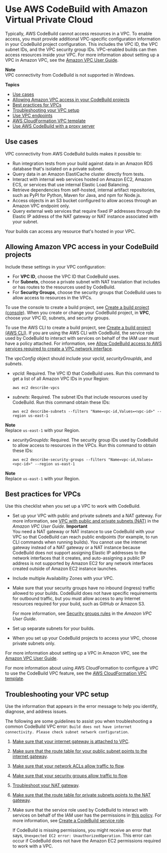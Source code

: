 # Use AWS CodeBuild with Amazon Virtual Private Cloud<a name="vpc-support"></a>

Typically, AWS CodeBuild cannot access resources in a VPC\. To enable access, you must provide additional VPC\-specific configuration information in your CodeBuild project configuration\. This includes the VPC ID, the VPC subnet IDs, and the VPC security group IDs\. VPC\-enabled builds can then access resources inside your VPC\. For more information about setting up a VPC in Amazon VPC, see the [Amazon VPC User Guide](https://docs.aws.amazon.com/vpc/latest/userguide/VPC_Introduction.html)\.

**Note**  
 VPC connectivity from CodeBuild is not supported in Windows\. 

**Topics**
+ [Use cases](#use-cases)
+ [Allowing Amazon VPC access in your CodeBuild projects](#enabling-vpc-access-in-projects)
+ [Best practices for VPCs](#best-practices-for-vpcs)
+ [Troubleshooting your VPC setup](#troubleshooting-vpc)
+ [Use VPC endpoints](use-vpc-endpoints-with-codebuild.md)
+ [AWS CloudFormation VPC template](cloudformation-vpc-template.md)
+ [Use AWS CodeBuild with a proxy server](use-proxy-server.md)

## Use cases<a name="use-cases"></a>

VPC connectivity from AWS CodeBuild builds makes it possible to:
+ Run integration tests from your build against data in an Amazon RDS database that's isolated on a private subnet\.
+ Query data in an Amazon ElastiCache cluster directly from tests\.
+ Interact with internal web services hosted on Amazon EC2, Amazon ECS, or services that use internal Elastic Load Balancing\.
+ Retrieve dependencies from self\-hosted, internal artifact repositories, such as PyPI for Python, Maven for Java, and npm for Node\.js\.
+ Access objects in an S3 bucket configured to allow access through an Amazon VPC endpoint only\.
+ Query external web services that require fixed IP addresses through the Elastic IP address of the NAT gateway or NAT instance associated with your subnet\.

Your builds can access any resource that's hosted in your VPC\.

## Allowing Amazon VPC access in your CodeBuild projects<a name="enabling-vpc-access-in-projects"></a>

Include these settings in your VPC configuration:
+ For **VPC ID**, choose the VPC ID that CodeBuild uses\.
+ For **Subnets**, choose a private subnet with NAT translation that includes or has routes to the resources used by CodeBuild\.
+ For **Security Groups**, choose the security groups that CodeBuild uses to allow access to resources in the VPCs\.

To use the console to create a build project, see [Create a build project \(console\)](create-project-console.md)\. When you create or change your CodeBuild project, in **VPC**, choose your VPC ID, subnets, and security groups\. 

To use the AWS CLI to create a build project, see [Create a build project \(AWS CLI\)](create-project-cli.md)\. If you are using the AWS CLI with CodeBuild, the service role used by CodeBuild to interact with services on behalf of the IAM user must have a policy attached\. For information, see [Allow CodeBuild access to AWS services required to create a VPC network interface](auth-and-access-control-iam-identity-based-access-control.md#customer-managed-policies-example-create-vpc-network-interface)\.

The *vpcConfig* object should include your *vpcId*, *securityGroupIds*, and *subnets*\.
+ *vpcId*: Required\. The VPC ID that CodeBuild uses\. Run this command to get a list of all Amazon VPC IDs in your Region:

  ```
  aws ec2 describe-vpcs
  ```
+ *subnets*: Required\. The subnet IDs that include resources used by CodeBuild\. Run this command obtain these IDs:

  ```
  aws ec2 describe-subnets --filters "Name=vpc-id,Values=<vpc-id>" --region us-east-1
  ```
**Note**  
Replace `us-east-1` with your Region\.
+ *securityGroupIds*: Required\. The security group IDs used by CodeBuild to allow access to resources in the VPCs\. Run this command to obtain these IDs:

  ```
  aws ec2 describe-security-groups --filters "Name=vpc-id,Values=<vpc-id>" --region us-east-1
  ```
**Note**  
Replace `us-east-1` with your Region\.

## Best practices for VPCs<a name="best-practices-for-vpcs"></a>

Use this checklist when you set up a VPC to work with CodeBuild\.
+ Set up your VPC with public and private subnets and a NAT gateway\. For more information, see [VPC with public and private subnets \(NAT\)](https://docs.aws.amazon.com/vpc/latest/userguide/VPC_Scenario2.html) in the *Amazon VPC User Guide*\.
**Important**  
You need a NAT gateway or NAT instance to use CodeBuild with your VPC so that CodeBuild can reach public endpoints \(for example, to run CLI commands when running builds\)\. You cannot use the internet gateway instead of a NAT gateway or a NAT instance because CodeBuild does not support assigning Elastic IP addresses to the network interfaces that it creates, and auto\-assigning a public IP address is not supported by Amazon EC2 for any network interfaces created outside of Amazon EC2 instance launches\. 
+ Include multiple Availability Zones with your VPC\.
+ Make sure that your security groups have no inbound \(ingress\) traffic allowed to your builds\. CodeBuild does not have specific requirements for outbound traffic, but you must allow access to any Internet resources required for your build, such as GitHub or Amazon S3\.

  For more information, see [Security groups rules](https://docs.aws.amazon.com/vpc/latest/userguide/VPC_SecurityGroups.html#SecurityGroupRules) in the *Amazon VPC User Guide*\. 
+ Set up separate subnets for your builds\.
+ When you set up your CodeBuild projects to access your VPC, choose private subnets only\. 

For more information about setting up a VPC in Amazon VPC, see the [Amazon VPC User Guide](https://docs.aws.amazon.com/vpc/latest/userguide/VPC_Introduction.html)\.

For more information about using AWS CloudFormation to configure a VPC to use the CodeBuild VPC feature, see the [AWS CloudFormation VPC template](cloudformation-vpc-template.md)\.

## Troubleshooting your VPC setup<a name="troubleshooting-vpc"></a>

Use the information that appears in the error message to help you identify, diagnose, and address issues\.

The following are some guidelines to assist you when troubleshooting a common CodeBuild VPC error: `Build does not have internet connectivity. Please check subnet network configuration`\. 

1. [Make sure that your internet gateway is attached to VPC](https://docs.aws.amazon.com/vpc/latest/userguide/VPC_Internet_Gateway.html#Add_IGW_Attach_Gateway)\.

1. [Make sure that the route table for your public subnet points to the internet gateway](https://docs.aws.amazon.com/vpc/latest/userguide/VPC_Route_Tables.html#route-tables-internet-gateway)\.

1. [Make sure that your network ACLs allow traffic to flow](https://docs.aws.amazon.com/vpc/latest/userguide/VPC_SecurityGroups.html#SecurityGroupRules)\.

1. [Make sure that your security groups allow traffic to flow](https://docs.aws.amazon.com/vpc/latest/userguide/VPC_SecurityGroups.html#SecurityGroupRules)\.

1. [Troubleshoot your NAT gateway](https://docs.aws.amazon.com/vpc/latest/userguide/VPC-nat-gateway.html#nat-gateway-troubleshooting)\.

1. [Make sure that the route table for private subnets points to the NAT gateway](https://docs.aws.amazon.com/vpc/latest/userguide/VPC_Route_Tables.html#route-tables-nat)\.

1. Make sure that the service role used by CodeBuild to interact with services on behalf of the IAM user has the permissions in [ this policy](https://docs.aws.amazon.com/codebuild/latest/userguide/auth-and-access-control-iam-identity-based-access-control.html#customer-managed-policies-example-create-vpc-network-interface)\. For more information, see [Create a CodeBuild service role](setting-up.md#setting-up-service-role)\. 

   If CodeBuild is missing permissions, you might receive an error that says, `Unexpected EC2 error: UnauthorizedOperation`\. This error can occur if CodeBuild does not have the Amazon EC2 permissions required to work with a VPC\.